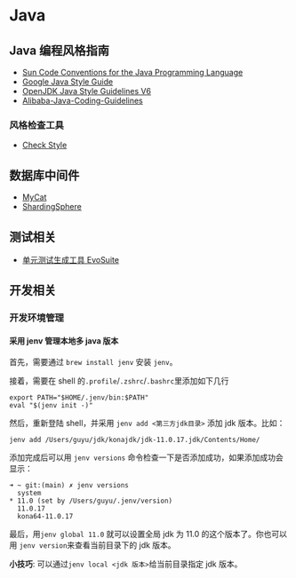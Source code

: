 # Java

## Java 编程风格指南

- [Sun Code Conventions for the Java Programming Language](https://www.oracle.com/technetwork/java/codeconvtoc-136057.html "Sun Code Conventions for the Java Programming Language")
- [Google Java Style Guide](https://google.github.io/styleguide/javaguide.html "Google Java Style Guide")
- [OpenJDK Java Style Guidelines V6](http://cr.openjdk.java.net/~alundblad/styleguide/index-v6.html "OpenJDK Java Style Guidelines V6")
- [Alibaba-Java-Coding-Guidelines](https://alibaba.github.io/Alibaba-Java-Coding-Guidelines/ "Alibaba-Java-Coding-Guidelines")

### 风格检查工具

- [Check Style](https://checkstyle.org/)

## 数据库中间件

- [MyCat](http://www.mycat.org.cn)
- [ShardingSphere](https://shardingsphere.apache.org/index_zh.html)

## 测试相关

- [单元测试生成工具 EvoSuite](https://github.com/EvoSuite/evosuite)

## 开发相关

### 开发环境管理

#### 采用 jenv 管理本地多 java 版本

首先，需要通过 `brew install jenv` 安装 `jenv`。

接着，需要在 shell 的`.profile`/`.zshrc`/`.bashrc`里添加如下几行

```shell
export PATH="$HOME/.jenv/bin:$PATH"
eval "$(jenv init -)"
```

然后，重新登陆 shell，并采用 `jenv add <第三方jdk目录>` 添加 jdk 版本。比如：

```shell
jenv add /Users/guyu/jdk/konajdk/jdk-11.0.17.jdk/Contents/Home/
```

添加完成后可以用 `jenv versions` 命令检查一下是否添加成功，如果添加成功会显示：

```shell
➜ ~ git:(main) ✗ jenv versions
  system
* 11.0 (set by /Users/guyu/.jenv/version)
  11.0.17
  kona64-11.0.17
```

最后，用`jenv global 11.0` 就可以设置全局 jdk 为 11.0 的这个版本了。你也可以用 `jenv version`来查看当前目录下的 jdk 版本。

**小技巧**: 可以通过`jenv local <jdk 版本>`给当前目录指定 jdk 版本。
